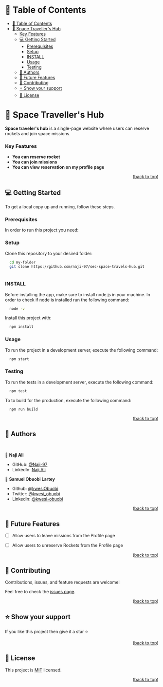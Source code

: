 <a name="readme-top"></a>

# 📗 Table of Contents

- [📗 Table of Contents](#-table-of-contents)
- [📖 Space Traveller's Hub ](#-space-travellers-hub-)
    - [Key Features ](#key-features-)
  - [💻 Getting Started ](#-getting-started-)
    - [Prerequisites](#prerequisites)
    - [Setup](#setup)
    - [INSTALL](#install)
    - [Usage](#usage)
    - [Testing](#testing)
  - [👥 Authors ](#-authors-)
  - [🔭 Future Features ](#-future-features-)
  - [🤝 Contributing ](#-contributing-)
  - [⭐️ Show your support ](#️-show-your-support-)
  - [📝 License ](#-license-)

<!-- PROJECT DESCRIPTION -->

# 📖 Space Traveller's Hub <a name="about-project"></a>

**Space traveler's hub** is a single-page website where users can reserve rockets and join space missions.

<!-- Features -->

### Key Features <a name="key-features"></a>

- **You can reserve rocket**
- **You can join missions**
- **You can view reservation on my profile page**

<p align="right">(<a href="#readme-top">back to top</a>)</p>

<!-- GETTING STARTED -->

## 💻 Getting Started <a name="getting-started"></a>

To get a local copy up and running, follow these steps.

### Prerequisites

In order to run this project you need:

### Setup
Clone this repository to your desired folder:

```sh
  cd my-folder
  git clone https://github.com/naji-97/sec-space-travels-hub.git
  
```

### INSTALL

Before installing the app, make sure to install node.js in your machine. In order to check if node is installed run the following command:

```sh
  node -v
```

Install this project with:

```sh
  npm install
```

### Usage

To run the project in a development server, execute the following command:

```sh
  npm start
```

### Testing

To run the tests in a development server, execute the following command:

```sh
  npm test
```

To to build for the production, execute the following command:

```sh
  npm run build
```

<p align="right">(<a href="#readme-top">back to top</a>)</p>
<!-- AUTHORS -->

## 👥 Authors <a name="authors"></a>
<br />

👤 **Naji Ali**

-  GitHub: [@Naji-97](https://github.com/naji-97/)
- LinkedIn: [Naji Ali](https://www.linkedin.com/in/abdennaji/)

👤 **Samuel Obuobi Lartey**

- Github: [@kwesiObuobi](https://github.com/kwesiObuobi)
- Twitter: [@kwesi_obuobi](https://twitter.com/kwesi_obuobi)
- Linkedin: [@kwesi-obuobi](https://www.linkedin.com/in/kwesi-obuobi/)

<p align="right">(<a href="#readme-top">back to top</a>)</p>

<!-- FUTURE FEATURES -->

## 🔭 Future Features <a name="future-features"></a>

- [ ] Allow users to leave missions from the Profile page
- [ ] Allow users to unreserve Rockets from the Profile page


<p align="right">(<a href="#readme-top">back to top</a>)</p>

<!-- CONTRIBUTING -->

## 🤝 Contributing <a name="contributing"></a>

Contributions, issues, and feature requests are welcome!

Feel free to check the [issues page](../../issues/).

<p align="right">(<a href="#readme-top">back to top</a>)</p>

<!-- SUPPORT -->

## ⭐️ Show your support <a name="support"></a>

If you like this project then give it a star ⭐️ 

<p align="right">(<a href="#readme-top">back to top</a>)</p>


<!-- LICENSE -->

## 📝 License <a name="license"></a>

This project is [MIT](./LICENSE) licensed.


<p align="right">(<a href="#readme-top">back to top</a>)</p>
